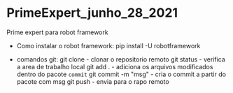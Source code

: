 # PrimeExpert_junho_28_2021
Prime expert para robot framework

- Como instalar o robot framework:
pip install -U robotframework

- comandos git:
    git clone - clonar o repositorio remoto
    git status - verifica a area de trabalho local
    git add . - adiciona os arquivos modificados dentro do pacote `commit`
    git commit -m "msg" - cria o commit a partir do pacote com msg
    git push - envia para o rapo remoto
